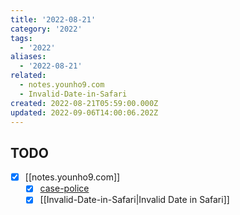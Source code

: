 ```yaml
---
title: '2022-08-21'
category: '2022'
tags:
  - '2022'
aliases:
  - '2022-08-21'
related:
  - notes.younho9.com
  - Invalid-Date-in-Safari
created: 2022-08-21T05:59:00.000Z
updated: 2022-09-06T14:00:06.202Z
---
```


<Metadata />

## TODO

- [x] [[notes.younho9.com]]
  - [x] [case-police](https://github.com/antfu/case-police)
  - [x] [[Invalid-Date-in-Safari|Invalid Date in Safari]]
